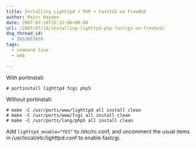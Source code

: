 ```yaml
---
title: Installing Lighttpd + PHP + FastCGI on FreeBSD
author: Major Hayden
date: 2007-07-18T15:12:06+00:00
url: /2007/07/18/installing-lighttpd-php-fastcgi-on-freebsd/
dsq_thread_id:
  - 3653853939
tags:
  - command line
  - web

---
```

With portinstall:

```
# portinstall lighttpd fcgi php5
```

Without portinstall:

```
# make -C /usr/ports/www/lighttpd all install clean
# make -C /usr/ports/www/fcgi all install clean
# make -C /usr/ports/lang/php5 all install clean
```

Add `lighttpd_enable="YES"` to /etc/rc.conf, and uncomment the usual items in /usr/local/etc/lighttpd.conf to enable fastcgi.

